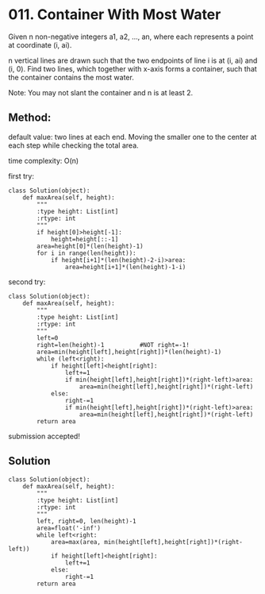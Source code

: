 # 011. Container With Most Water

Given n non-negative integers a1, a2, ..., an, 
where each represents a point at coordinate (i, ai). 

n vertical lines are drawn such that the two endpoints of line i is at (i, ai) and (i, 0).
Find two lines, which together with x-axis forms a container, 
such that the container contains the most water.

Note: You may not slant the container and n is at least 2.

## Method:

default value: two lines at each end. 
Moving the smaller one to the center at each step while checking the total area.

time complexity: O(n)

first try:
```
class Solution(object):
    def maxArea(self, height):
        """
        :type height: List[int]
        :rtype: int
        """
        if height[0]>height[-1]:
            height=height[::-1]
        area=height[0]*(len(height)-1)
        for i in range(len(height)):
            if height[i+1]*(len(height)-2-i)>area:
                area=height[i+1]*(len(height)-1-i)
```
second try:
```
class Solution(object):
    def maxArea(self, height):
        """
        :type height: List[int]
        :rtype: int
        """
        left=0
        right=len(height)-1          #NOT right=-1!
        area=min(height[left],height[right])*(len(height)-1)
        while (left<right):
            if height[left]<height[right]:
                left+=1
                if min(height[left],height[right])*(right-left)>area:
                    area=min(height[left],height[right])*(right-left)
            else:
                right-=1
                if min(height[left],height[right])*(right-left)>area:
                    area=min(height[left],height[right])*(right-left)
        return area
```
submission accepted!

## Solution

    class Solution(object):
        def maxArea(self, height):
            """
            :type height: List[int]
            :rtype: int
            """
            left, right=0, len(height)-1
            area=float('-inf')
            while left<right:
                area=max(area, min(height[left],height[right])*(right-left))
                if height[left]<height[right]:
                    left+=1
                else:
                    right-=1
            return area

